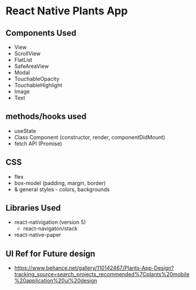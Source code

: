 # React Native Plants App

## Components Used

- View
- ScrollView
- FlatList
- SafeAreaView
- Modal
- TouchableOpacity
- TouchableHighlight
- Image
- Text

## methods/hooks used

- useState
- Class Component (constructor, render, componentDidMount)
- fetch API (Promise)

## CSS

- flex
- box-model (padding, margin, border)
- & general styles - colors, backgrounds

## Libraries Used
- react-nativigation (version 5)
  - react-navigaton/stack
- react-native-paper

## UI Ref for Future design

- https://www.behance.net/gallery/110142467/Plants-App-Design?tracking_source=search_projects_recommended%7Cplants%20mobile%20application%20ui%20design
